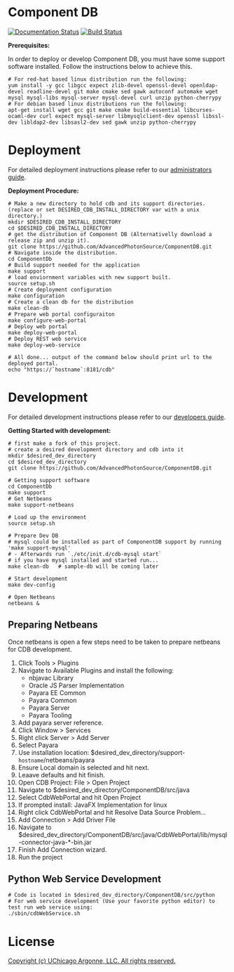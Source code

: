 # Component DB

[![Documentation Status](https://readthedocs.org/projects/componentdb/badge/?version=latest)](http://componentdb.readthedocs.io/en/latest/?badge=latest)
[![Build Status](https://travis-ci.org/AdvancedPhotonSource/ComponentDB.svg?branch=master)](https://travis-ci.org/AdvancedPhotonSource/ComponentDB)

**Prerequisites:**

In order to deploy or develop Component DB, you must have some support software installed. Follow the instructions below to achieve this.
    
    # For red-hat based linux distribution run the following:
    yum install -y gcc libgcc expect zlib-devel openssl-devel openldap-devel readline-devel git make cmake sed gawk autoconf automake wget mysql mysql-libs mysql-server mysql-devel curl unzip python-cherrypy
    # For debian based linux distributions run the following:
    apt-get install wget gcc git make cmake build-essential libcurses-ocaml-dev curl expect mysql-server libmysqlclient-dev openssl libssl-dev libldap2-dev libsasl2-dev sed gawk unzip python-cherrypy

# Deployment
For detailed deployment instructions please refer to our [administrators guide](https://confluence.aps.anl.gov/display/APSUCMS/Administrator+Guide).

**Deployment Procedure:**

    # Make a new directory to hold cdb and its support directories. (replace or set DESIRED_CDB_INSTALL_DIRECTORY var with a unix directory.)
    mkdir $DESIRED_CDB_INSTALL_DIRECTORY
    cd $DESIRED_CDB_INSTALL_DIRECTORY 
    # get the distribution of Component DB (Alternativelly download a release zip and unzip it). 
    git clone https://github.com/AdvancedPhotonSource/ComponentDB.git
    # Navigate inside the distribution. 
    cd ComponentDb
    # Build support needed for the application
    make support
    # load enviornment variables with new support built. 
    source setup.sh    
    # Create deployment configuration
    make configuration
    # Create a clean db for the distribution 
    make clean-db
    # Prepare web portal configuraiton
    make configure-web-portal
    # Deploy web portal
    make deploy-web-portal
    # Deploy REST web service
    make deploy-web-service
    
    # All done... output of the command below should print url to the deployed portal. 
    echo "https://`hostname`:8181/cdb"
    
    
# Development 
For detailed development instructions please refer to our [developers guide](https://confluence.aps.anl.gov/display/APSUCMS/Developer+Guide). 

**Getting Started with development:**

    # first make a fork of this project. 
    # create a desired development directory and cdb into it
    mkdir $desired_dev_directory
    cd $desired_dev_directory
    git clone https://github.com/AdvancedPhotonSource/ComponentDB.git
    
    # Getting support software
    cd ComponentDb
    make support 
    # Get Netbeans
    make support-netbeans

    # Load up the environment 
    source setup.sh

    # Prepare Dev DB    
    # mysql could be installed as part of ComponentDB support by running 'make support-mysql' 
    # - Afterwards run `./etc/init.d/cdb-mysql start`
    # if you have mysql installed and started run...
    make clean-db   # sample-db will be coming later 
    
    # Start development
    make dev-config     

    # Open Netbeans
    netbeans & 

## Preparing Netbeans
Once netbeans is open a few steps need to be taken to prepare netbeans for CDB development.
1. Click Tools > Plugins
2. Navigate to Available Plugins and install the following:
    * nbjavac Library
    * Oracle JS Parser Implementation
    * Payara EE Common
    * Payara Common
    * Payara Server
    * Payara Tooling
3. Add payara server reference. 
4. Click Window > Services 
5. Right click Server > Add Server
6. Select Payara 
7. Use installation location: $desired_dev_directory/support-`hostname`/netbeans/payara
8. Ensure Local domain is selected and hit next. 
9. Leaave defaults and hit finish. 
10. Open CDB Project: File > Open Project
11. Navigate to $desired_dev_directory/ComponentDB/src/java
12. Select CdbWebPortal and hit Open Project
13. If prompted install: JavaFX Implementation for linux
14. Right click CdbWebPortal and hit Resolve Data Source Problem...
15. Add Connection > Add Driver File
16. Navigate to $desired_dev_directory/ComponentDB/src/java/CdbWebPortal/lib/mysql-connector-java-*-bin.jar
17. Finish Add Connection wizard.
18. Run the project 

## Python Web Service Development
    # Code is located in $desired_dev_directory/ComponentDB/src/python
    # For web service development (Use your favorite python editor) to test run web service using:
    ./sbin/cdbWebService.sh
    
# License
[Copyright (c) UChicago Argonne, LLC. All rights reserved.](https://github.com/AdvancedPhotonSource/ComponentDB/blob/master/LICENSE)
